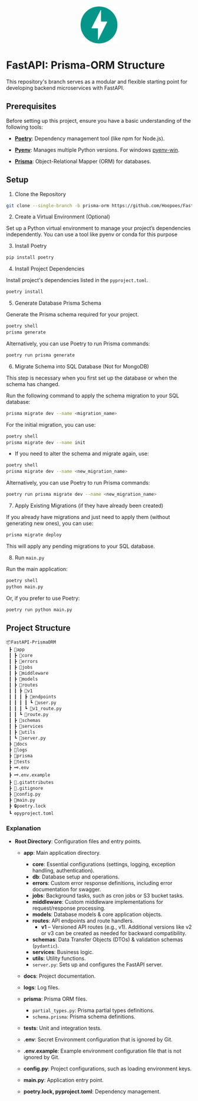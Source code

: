 <p align="center" width="100%">
  <img src="docs/fastapi.svg" alt="fastapi-logo" width="100">
</p>

# FastAPI: Prisma-ORM Structure

This repository's branch serves as a modular and flexible starting point for developing backend microservices with FastAPI.

## Prerequisites

Before setting up this project, ensure you have a basic understanding of the following tools:

- **[Poetry](https://python-poetry.org)**: Dependency management tool (like npm for Node.js).

- **[Pyenv](https://github.com/pyenv/pyenv)**: Manages multiple Python versions. For windows [pyenv-win](https://github.com/pyenv-win/pyenv-win).

- **[Prisma](https://prisma-client-py.readthedocs.io/en/stable/)**: Object-Relational Mapper (ORM) for databases.


## Setup

1. Clone the Repository

```bash
git clone --single-branch -b prisma-orm https://github.com/Hoopoes/FastStart.git
```

2. Create a Virtual Environment (Optional)

Set up a Python virtual environment to manage your project’s dependencies independently. You can use a tool like pyenv or conda for this purpose

3. Install Poetry

```bash
pip install poetry
```

4. Install Project Dependencies

Install project's dependencies listed in the `pyproject.toml`.

```bash
poetry install
```

5. Generate Database Prisma Schema

Generate the Prisma schema required for your project.

```bash
poetry shell
prisma generate
```

Alternatively, you can use Poetry to run Prisma commands:

```bash
poetry run prisma generate
```

6. Migrate Schema into SQL Database (Not for MongoDB)

This step is necessary when you first set up the database or when the schema has changed.

Run the following command to apply the schema migration to your SQL database:

```bash
prisma migrate dev --name <migration_name>
```

For the initial migration, you can use:

```bash
poetry shell
prisma migrate dev --name init
```

- If you need to alter the schema and migrate again, use:

```bash
poetry shell
prisma migrate dev --name <new_migration_name>
```

Alternatively, you can use Poetry to run Prisma commands:

```bash
poetry run prisma migrate dev --name <new_migration_name>
```

7. Apply Existing Migrations (if they have already been created)

If you already have migrations and just need to apply them (without generating new ones), you can use:
```bash
prisma migrate deploy
```
This will apply any pending migrations to your SQL database.


8. Run `main.py`

Run the main application:

```bash
poetry shell
python main.py
```

Or, if you prefer to use Poetry:

```bash
poetry run python main.py
```


## Project Structure

```
📦FastAPI-PrismaORM
 ┣ 📂app
 ┃ ┣ 📂core
 ┃ ┣ 📂errors
 ┃ ┣ 📂jobs
 ┃ ┣ 📂middleware
 ┃ ┣ 📂models
 ┃ ┣ 📂routes
 ┃ ┃ ┣ 📂v1
 ┃ ┃ ┃ ┣ 📂endpoints
 ┃ ┃ ┃ ┃ ┗ 🐍user.py
 ┃ ┃ ┃ ┗ 🐍v1_route.py
 ┃ ┃ ┗ 🐍route.py
 ┃ ┣ 📂schemas
 ┃ ┣ 📂services
 ┃ ┣ 📂utils
 ┃ ┗ 🐍server.py
 ┣ 📂docs
 ┣ 📂logs
 ┣ 📂prisma
 ┣ 📂tests
 ┣ 🗝️.env
 ┣ 🗝️.env.example
 ┣ 📜.gitattributes
 ┣ 📜.gitignore
 ┣ 🐍config.py
 ┣ 🐍main.py
 ┣ 🔒poetry.lock
 ┗ ⚙️pyproject.toml
```

### Explanation

- **Root Directory**: Configuration files and entry points.
  
  - **app**: Main application directory.
    - **core**: Essential configurations (settings, logging, exception handling, authentication).
    - **db**: Database setup and operations.
    - **errors**: Custom error response definitions, including error documentation for swagger.
    - **jobs**: Background tasks, such as cron jobs or S3 bucket tasks.
    - **middleware**: Custom middleware implementations for request/response processing.
    - **models**: Database models & core application objects.
    - **routes**: API endpoints and route handlers.
      - **v1** – Versioned API routes (e.g., v1). Additional versions like v2 or v3 can be created as needed for backward compatibility.
    - **schemas**: Data Transfer Objects (DTOs) & validation schemas (`pydantic`).
    - **services**: Business logic.
    - **utils**: Utility functions.
    - `server.py`: Sets up and configures the FastAPI server.

  - **docs**: Project documentation.

  - **logs**: Log files.

  - **prisma**: Prisma ORM files.
    - `partial_types.py`: Prisma partial types definitions.
    - `schema.prisma`: Prisma schema definitions.

  - **tests**: Unit and integration tests.

  - **.env**: Secret Environment configuration that is ignored by Git.

  - **.env.example**: Example environment configuration file that is not ignored by Git.

  - **config.py**: Project configurations, such as loading environment keys.

  - **main.py**: Application entry point.

  - **poetry.lock, pyproject.toml**: Dependency management.